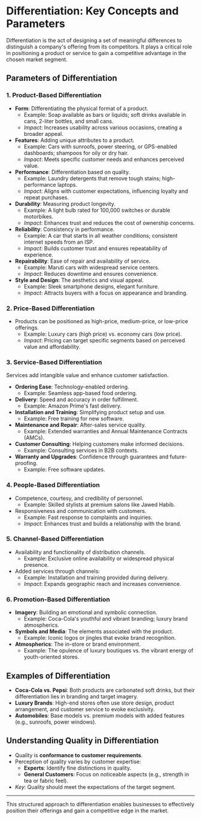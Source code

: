 # Differentiation: Key Concepts and Parameters

Differentiation is the act of designing a set of meaningful differences to distinguish a company's offering from its competitors. It plays a critical role in positioning a product or service to gain a competitive advantage in the chosen market segment.

## Parameters of Differentiation

### 1. **Product-Based Differentiation**
   - **Form**: Differentiating the physical format of a product.
     - Example: Soap available as bars or liquids; soft drinks available in cans, 2-liter bottles, and small cans.
     - *Impact*: Increases usability across various occasions, creating a broader appeal.
   - **Features**: Adding unique attributes to a product.
     - Example: Cars with sunroofs, power steering, or GPS-enabled dashboards; shampoos for oily or dry hair.
     - *Impact*: Meets specific customer needs and enhances perceived value.
   - **Performance**: Differentiation based on quality.
     - Example: Laundry detergents that remove tough stains; high-performance laptops.
     - *Impact*: Aligns with customer expectations, influencing loyalty and repeat purchases.
   - **Durability**: Measuring product longevity.
     - Example: A light bulb rated for 100,000 switches or durable motorbikes.
     - *Impact*: Enhances trust and reduces the cost of ownership concerns.
   - **Reliability**: Consistency in performance.
     - Example: A car that starts in all weather conditions; consistent internet speeds from an ISP.
     - *Impact*: Builds customer trust and ensures repeatability of experience.
   - **Repairability**: Ease of repair and availability of service.
     - Example: Maruti cars with widespread service centers.
     - *Impact*: Reduces downtime and ensures convenience.
   - **Style and Design**: The aesthetics and visual appeal.
     - Example: Sleek smartphone designs, elegant furniture.
     - *Impact*: Attracts buyers with a focus on appearance and branding.

### 2. **Price-Based Differentiation**
   - Products can be positioned as high-price, medium-price, or low-price offerings.
     - Example: Luxury cars (high price) vs. economy cars (low price).
     - *Impact*: Pricing can target specific segments based on perceived value and affordability.

### 3. **Service-Based Differentiation**
   Services add intangible value and enhance customer satisfaction.
   - **Ordering Ease**: Technology-enabled ordering.
     - Example: Seamless app-based food ordering.
   - **Delivery**: Speed and accuracy in order fulfillment.
     - Example: Amazon Prime's fast delivery.
   - **Installation and Training**: Simplifying product setup and use.
     - Example: Free training for new software.
   - **Maintenance and Repair**: After-sales service quality.
     - Example: Extended warranties and Annual Maintenance Contracts (AMCs).
   - **Customer Consulting**: Helping customers make informed decisions.
     - Example: Consulting services in B2B contexts.
   - **Warranty and Upgrades**: Confidence through guarantees and future-proofing.
     - Example: Free software updates.

### 4. **People-Based Differentiation**
   - Competence, courtesy, and credibility of personnel.
     - Example: Skilled stylists at premium salons like Jawed Habib.
   - Responsiveness and communication with customers.
     - Example: Fast response to complaints and inquiries.
     - *Impact*: Enhances trust and builds a relationship with the brand.

### 5. **Channel-Based Differentiation**
   - Availability and functionality of distribution channels.
     - Example: Exclusive online availability or widespread physical presence.
   - Added services through channels:
     - Example: Installation and training provided during delivery.
     - *Impact*: Expands geographic reach and increases convenience.

### 6. **Promotion-Based Differentiation**
   - **Imagery**: Building an emotional and symbolic connection.
     - Example: Coca-Cola's youthful and vibrant branding; luxury brand atmospherics.
   - **Symbols and Media**: The elements associated with the product.
     - Example: Iconic logos or jingles that evoke brand recognition.
   - **Atmospherics**: The in-store or brand environment.
     - Example: The opulence of luxury boutiques vs. the vibrant energy of youth-oriented stores.

## Examples of Differentiation
- **Coca-Cola vs. Pepsi**: Both products are carbonated soft drinks, but their differentiation lies in branding and target imagery.
- **Luxury Brands**: High-end stores often use store design, product arrangement, and customer service to evoke exclusivity.
- **Automobiles**: Base models vs. premium models with added features (e.g., sunroofs, power windows).

## Understanding Quality in Differentiation
- Quality is **conformance to customer requirements**.
- Perception of quality varies by customer expertise:
  - **Experts**: Identify fine distinctions in quality.
  - **General Customers**: Focus on noticeable aspects (e.g., strength in tea or fabric feel).
- *Key*: Quality should meet the expectations of the target segment.

---

This structured approach to differentiation enables businesses to effectively position their offerings and gain a competitive edge in the market.
